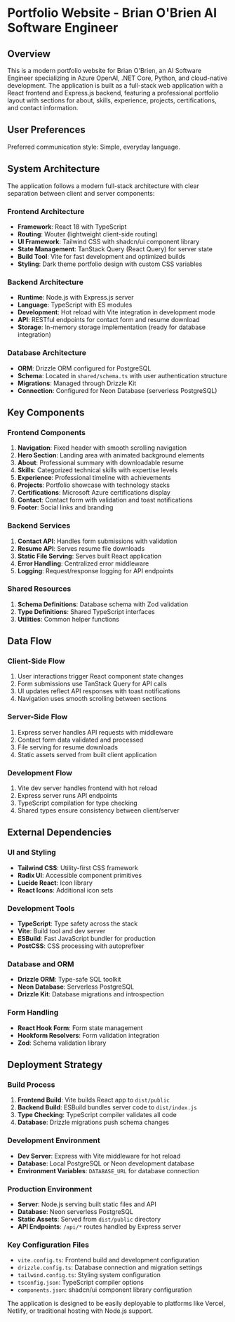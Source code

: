 # Portfolio Website - Brian O'Brien AI Software Engineer

## Overview

This is a modern portfolio website for Brian O'Brien, an AI Software Engineer specializing in Azure OpenAI, .NET Core, Python, and cloud-native development. The application is built as a full-stack web application with a React frontend and Express.js backend, featuring a professional portfolio layout with sections for about, skills, experience, projects, certifications, and contact information.

## User Preferences

Preferred communication style: Simple, everyday language.

## System Architecture

The application follows a modern full-stack architecture with clear separation between client and server components:

### Frontend Architecture
- **Framework**: React 18 with TypeScript
- **Routing**: Wouter (lightweight client-side routing)
- **UI Framework**: Tailwind CSS with shadcn/ui component library
- **State Management**: TanStack Query (React Query) for server state
- **Build Tool**: Vite for fast development and optimized builds
- **Styling**: Dark theme portfolio design with custom CSS variables

### Backend Architecture
- **Runtime**: Node.js with Express.js server
- **Language**: TypeScript with ES modules
- **Development**: Hot reload with Vite integration in development mode
- **API**: RESTful endpoints for contact form and resume download
- **Storage**: In-memory storage implementation (ready for database integration)

### Database Architecture
- **ORM**: Drizzle ORM configured for PostgreSQL
- **Schema**: Located in `shared/schema.ts` with user authentication structure
- **Migrations**: Managed through Drizzle Kit
- **Connection**: Configured for Neon Database (serverless PostgreSQL)

## Key Components

### Frontend Components
1. **Navigation**: Fixed header with smooth scrolling navigation
2. **Hero Section**: Landing area with animated background elements
3. **About**: Professional summary with downloadable resume
4. **Skills**: Categorized technical skills with expertise levels
5. **Experience**: Professional timeline with achievements
6. **Projects**: Portfolio showcase with technology stacks
7. **Certifications**: Microsoft Azure certifications display
8. **Contact**: Contact form with validation and toast notifications
9. **Footer**: Social links and branding

### Backend Services
1. **Contact API**: Handles form submissions with validation
2. **Resume API**: Serves resume file downloads
3. **Static File Serving**: Serves built React application
4. **Error Handling**: Centralized error middleware
5. **Logging**: Request/response logging for API endpoints

### Shared Resources
1. **Schema Definitions**: Database schema with Zod validation
2. **Type Definitions**: Shared TypeScript interfaces
3. **Utilities**: Common helper functions

## Data Flow

### Client-Side Flow
1. User interactions trigger React component state changes
2. Form submissions use TanStack Query for API calls  
3. UI updates reflect API responses with toast notifications
4. Navigation uses smooth scrolling between sections

### Server-Side Flow
1. Express server handles API requests with middleware
2. Contact form data validated and processed
3. File serving for resume downloads
4. Static assets served from built client application

### Development Flow
1. Vite dev server handles frontend with hot reload
2. Express server runs API endpoints
3. TypeScript compilation for type checking
4. Shared types ensure consistency between client/server

## External Dependencies

### UI and Styling
- **Tailwind CSS**: Utility-first CSS framework
- **Radix UI**: Accessible component primitives
- **Lucide React**: Icon library
- **React Icons**: Additional icon sets

### Development Tools
- **TypeScript**: Type safety across the stack
- **Vite**: Build tool and dev server
- **ESBuild**: Fast JavaScript bundler for production
- **PostCSS**: CSS processing with autoprefixer

### Database and ORM
- **Drizzle ORM**: Type-safe SQL toolkit
- **Neon Database**: Serverless PostgreSQL
- **Drizzle Kit**: Database migrations and introspection

### Form Handling
- **React Hook Form**: Form state management
- **Hookform Resolvers**: Form validation integration
- **Zod**: Schema validation library

## Deployment Strategy

### Build Process
1. **Frontend Build**: Vite builds React app to `dist/public`
2. **Backend Build**: ESBuild bundles server code to `dist/index.js`
3. **Type Checking**: TypeScript compiler validates all code
4. **Database**: Drizzle migrations push schema changes

### Development Environment
- **Dev Server**: Express with Vite middleware for hot reload
- **Database**: Local PostgreSQL or Neon development database
- **Environment Variables**: `DATABASE_URL` for database connection

### Production Environment
- **Server**: Node.js serving built static files and API
- **Database**: Neon serverless PostgreSQL
- **Static Assets**: Served from `dist/public` directory
- **API Endpoints**: `/api/*` routes handled by Express server

### Key Configuration Files
- `vite.config.ts`: Frontend build and development configuration
- `drizzle.config.ts`: Database connection and migration settings
- `tailwind.config.ts`: Styling system configuration
- `tsconfig.json`: TypeScript compiler options
- `components.json`: shadcn/ui component library configuration

The application is designed to be easily deployable to platforms like Vercel, Netlify, or traditional hosting with Node.js support.